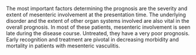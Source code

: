 The most important factors determining the prognosis are the severity and extent of mesenteric involvement at the presentation time. The underlying disorder and the extent of other organ systems involved are also vital in the overall prognosis. In most of these patients, mesenteric involvement is seen late during the disease course. Untreated, they have a very poor prognosis. Early recognition and treatment are pivotal in decreasing morbidity and mortality in patients with mesenteric vasculitis.